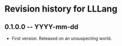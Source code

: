 # Revision history for LLLang

## 0.1.0.0 -- YYYY-mm-dd

* First version. Released on an unsuspecting world.
